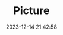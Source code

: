---
weight: 1
images:
- /images/edited/129.jpeg
title: Picture
date: 2023-12-14 21:42:58
tags: [luminarneo,work,ilce7m3,person,people]
---